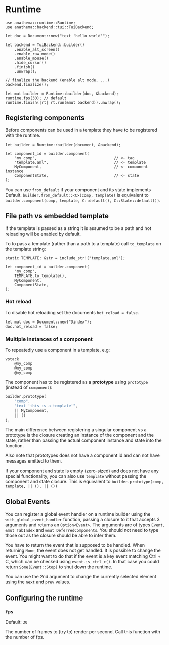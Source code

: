# Runtime

```rust,ignore
use anathema::runtime::Runtime;
use anathema::backend::tui::TuiBackend;

let doc = Document::new("text 'hello world'");

let backend = TuiBackend::builder()
    .enable_alt_screen()
    .enable_raw_mode()
    .enable_mouse()
    .hide_cursor()
    .finish()
    .unwrap();

// finalize the backend (enable alt mode, ...)
backend.finalize();

let mut builder = Runtime::builder(doc, &backend);
runtime.fps(30); // default
runtime.finish(|rt| rt.run(&mut backend)).unwrap();
```

## Registering components

Before components can be used in a template they have to be registered with the
runtime.

```rust,ignore
let builder = Runtime::builder(document, &backend);

let component_id = builder.component(
    "my_comp",                                  // <- tag
    "template.aml",                             // <- template
    MyComponent,                                // <- component instance
    ComponentState,                             // <- state
);
```

You can use `from_default` if your component and its state implements Default.
`builder.from_default::<C>(comp, template)` is equivalent to `builder.component(comp, template, C::default(), C::State::default())`.

## File path vs embedded template

If the template is passed as a string it is assumed to be a path and
hot reloading will be enabled by default.

To to pass a template (rather than a path to a template) call `to_template` on
the template string:

```rust,ignore
static TEMPLATE: &str = include_str!("template.aml");

let component_id = builder.component(
    "my_comp",
    TEMPLATE.to_template(),
    MyComponent,
    ComponentState,
);
```

### Hot reload

To disable hot reloading set the documents `hot_reload = false`.

```rust,ignore
let mut doc = Document::new("@index");
doc.hot_reload = false;
```

### Multiple instances of a component

To repeatedly use a component in a template, e.g:

```
vstack
    @my_comp
    @my_comp
    @my_comp
```

The component has to be registered as a **prototype** using `prototype`
(instead of `component`):

```rust
builder.prototype(
    "comp", 
    "text 'this is a template'",
    || MyComponent, 
    || ()
);
```

The main difference between registering a singular component vs a prototype is
the closure creating an instance of the component and the state, rather
than passing the actual component instance and state into the function.

Also note that prototypes does not have a component id and can not have messages
emitted to them.

If your component and state is empty (zero-sized) and does not have any special functionality, you can also use `template` without passing the component and state closure.
This is equivalent to `builder.prototype(comp, template, || (), || ())`

## Global Events

You can register a global event handler on a runtime builder using the `with_global_event_handler` function, passing a closure to it that accepts 3 arguments and returns an `Option<Event>`.
The arguments are of types `Event`, `&mut TabIndex` and `&mut DeferredComponents`. You should not need to type those out as the closure should be able to infer them.

You have to return the event that is supposed to be handled. When returning `None`, the event does not get handled. It is possible to change the event.
You might want to do that if the event is a key event matching Ctrl + C, which can be checked using `event.is_ctrl_c()`. In that case you could return `Some(Event::Stop)` to shut down the runtime.

You can use the 2nd argument to change the currently selected element using the `next` and `prev` values.

## Configuring the runtime

### `fps`

Default: `30`

The number of frames to (try to) render per second. Call this function with the number of fps.

